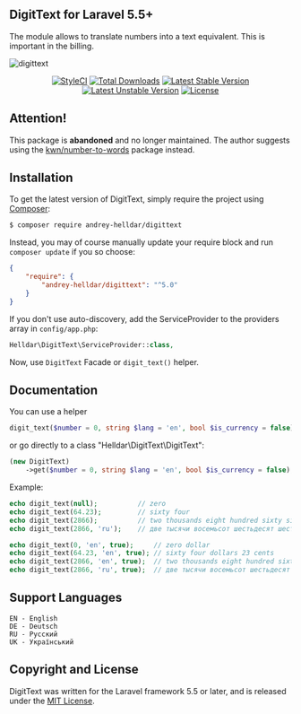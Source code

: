 ## DigitText for Laravel 5.5+

The module allows to translate numbers into a text equivalent. This is important in the billing.

![digittext](https://user-images.githubusercontent.com/10347617/40197725-f2138bfe-5a1c-11e8-99be-8a42715516c9.png)

<p align="center">
    <a href="https://styleci.io/repos/45746985"><img src="https://styleci.io/repos/45746985/shield" alt="StyleCI" /></a>
    <a href="https://packagist.org/packages/andrey-helldar/DigitText"><img src="https://img.shields.io/packagist/dt/andrey-helldar/DigitText.svg?style=flat-square" alt="Total Downloads" /></a>
    <a href="https://packagist.org/packages/andrey-helldar/DigitText"><img src="https://poser.pugx.org/andrey-helldar/DigitText/v/stable?format=flat-square" alt="Latest Stable Version" /></a>
    <a href="https://packagist.org/packages/andrey-helldar/DigitText"><img src="https://poser.pugx.org/andrey-helldar/DigitText/v/unstable?format=flat-square" alt="Latest Unstable Version" /></a>
    <a href="LICENSE"><img src="https://poser.pugx.org/andrey-helldar/DigitText/license?format=flat-square" alt="License" /></a>
</p>

## Attention!

This package is **abandoned** and no longer maintained. The author suggests using the [kwn/number-to-words](https://github.com/kwn/number-to-words) package instead.


## Installation

To get the latest version of DigitText, simply require the project using [Composer](https://getcomposer.org/):

```bash
$ composer require andrey-helldar/digittext
```

Instead, you may of course manually update your require block and run `composer update` if you so choose:

```json
{
    "require": {
        "andrey-helldar/digittext": "^5.0"
    }
}
```

If you don't use auto-discovery, add the ServiceProvider to the providers array in `config/app.php`:

```php
Helldar\DigitText\ServiceProvider::class,
```

Now, use `DigitText` Facade or `digit_text()` helper.


## Documentation

You can use a helper

```php
digit_text($number = 0, string $lang = 'en', bool $is_currency = false);
```

or go directly to a class "Helldar\DigitText\DigitText":

```php
(new DigitText)
    ->get($number = 0, string $lang = 'en', bool $is_currency = false);
```

Example:
```php
echo digit_text(null);          // zero
echo digit_text(64.23);         // sixty four
echo digit_text(2866);          // two thousands eight hundred sixty six
echo digit_text(2866, 'ru');    // две тысячи восемьсот шестьдесят шесть

echo digit_text(0, 'en', true);     // zero dollar
echo digit_text(64.23, 'en', true); // sixty four dollars 23 cents
echo digit_text(2866, 'en', true);  // two thousands eight hundred sixty six dollars
echo digit_text(2866, 'ru', true);  // две тысячи восемьсот шестьдесят шесть руб
```


## Support Languages

    EN - English
    DE - Deutsch
    RU - Русский
    UK - Український
    

## Copyright and License

DigitText was written for the Laravel framework 5.5 or later, and is released under the [MIT License](LICENSE).
